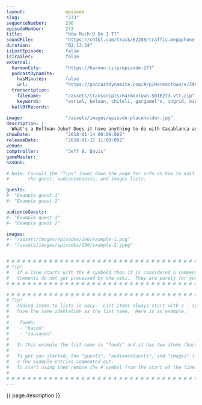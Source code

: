 ```yaml
---
layout:               episode
slug:                 "273"
sequenceNumber:       290
episodeNumber:        273
title:                "How Much D Do I T?"
soundFile:            "https://chtbl.com/track/E2288/traffic.megaphone.fm/STA6455473615.mp3"
duration:             "02:13:34"
isLostEpisode:        false
isTrailer:            false
external:
  harmonCity:         "https://harmon.city/episode-273"
  podcastDynamite:
    hasMinutes:       false
    url:              "https://podcastdynamite.com/#/p/Harmontown/e/290/273"
  transcription:
    filename:         "/assets/transcripts/Harmontown.S01E273.vtt.zip"
    keywords:         "asriel, belman, chileli, gargamel's, ingrid, micromachines, mumra, orco, pantera, panthro, poo-ka-noo, sundercats, tigro, snarf, bergman, coleco, brainy, chitara, gwyneth, barbies, belmont, micronauts, bakers, bakeries, muka"
  hallOfRecords:      

image:                "/assets/images/episode-placeholder.jpg"
description: |-
  What's a Bellman Joke? Does it have anything to do with Casablanca and the Thundercats? How do the Smurfs fit into all of this? Rob Schrab returns to give Dan some much needed therapy. then takes over for Diarrhea Jr. who makes eye contact during a very intense moment.
showDate:             "2018-01-14 00:00:00Z"
releaseDate:          "2018-01-17 11:00:00Z"
venue:                
comptroller:          "Jeff B. Davis"
gameMaster:           
hasDnD:               

# Note: Consult the "Tips" lower down the page for info on how to edit
#       the guest, audienceGuests, and images lists.

guests:
#- "Example guest 1"
#- "Example guest 2"

audienceGuests:
#- "Example guest 1"
#- "Example guest 2"

images:
#- "/assets/images/episodes/290/example-1.png"
#- "/assets/images/episodes/290/example-2.jpeg"


# # # # # # # # # # # # # # # # # # # # # # # # # # # # # # # # # # # # # # # # # # # # #
# Tip!
#   If a line starts with the # symbold then it is considered a comment.
#   Comments do not get processed by the wiki.  They are purely for your information.
# # # # # # # # # # # # # # # # # # # # # # # # # # # # # # # # # # # # # # # # # # # # #

# # # # # # # # # # # # # # # # # # # # # # # # # # # # # # # # # # # # # # # # # # # # #
# Tip!
#   Adding items to lists is easy.  List items always start with a - symbol and have
#   have the same identation as the list name.  Here is an example.
#
#    foods:
#    - "bacon"
#    - "sausages"
#
#   In this example the list name is "foods" and it has two items (bacon, and sausages).
#
#   To get you started, the "guests", "audienceGuests", and "images" lists below have
#   a few example entries commented out.
#   To start using them remove the # symbol from the start of the line.
#
# # # # # # # # # # # # # # # # # # # # # # # # # # # # # # # # # # # # # # # # # # # # #
---
```


<!-- The episode description will be rendered here -->
{{ page.description }}

<!-- Add your content BELOW here -->
<!-- vvvvvvvvvvvvvvvvvvvvvvvvvvv -->




<!-- ^^^^^^^^^^^^^^^^^^^^^^^^^^^ -->
<!-- Add your content ABOVE here -->

<!-- The episode gallery will be rendered here -->
